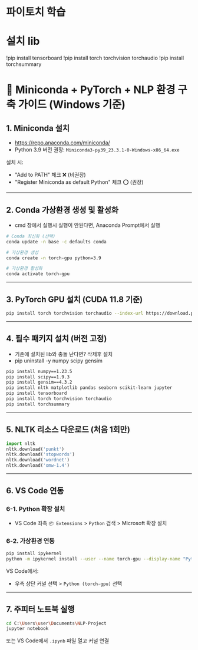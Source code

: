
# 파이토치 학습

# 설치 lib
!pip install tensorboard
!pip install torch torchvision torchaudio
!pip install torchsummary


# 🐍 Miniconda + PyTorch + NLP 환경 구축 가이드 (Windows 기준)

## 1. Miniconda 설치
- https://repo.anaconda.com/miniconda/
- Python 3.9 버전 권장: `Miniconda3-py39_23.3.1-0-Windows-x86_64.exe`

설치 시:
- "Add to PATH" 체크 ❌ (비권장)
- "Register Miniconda as default Python" 체크 ⭕ (권장)

---

## 2. Conda 가상환경 생성 및 활성화
- cmd 창에서 실행시 실행이 안된다면, Anaconda Prompt에서 실행

```bash
# Conda 최신화 (선택)
conda update -n base -c defaults conda

# 가상환경 생성
conda create -n torch-gpu python=3.9

# 가상환경 활성화
conda activate torch-gpu
```

---

## 3. PyTorch GPU 설치 (CUDA 11.8 기준)

```bash
pip install torch torchvision torchaudio --index-url https://download.pytorch.org/whl/cu118
```

---

## 4. 필수 패키지 설치 (버전 고정)

- 기존에 설치된 lib와 충돌 난다면? 삭제후 설치
- pip uninstall -y numpy scipy gensim

```bash
pip install numpy==1.23.5
pip install scipy==1.9.3
pip install gensim==4.3.2
pip install nltk matplotlib pandas seaborn scikit-learn jupyter
pip install tensorboard
pip install torch torchvision torchaudio
pip install torchsummary
```

---

## 5. NLTK 리소스 다운로드 (처음 1회만)

```python
import nltk
nltk.download('punkt')
nltk.download('stopwords')
nltk.download('wordnet')
nltk.download('omw-1.4')
```

---

## 6. VS Code 연동

### 6-1. Python 확장 설치
- VS Code 좌측 `📦 Extensions` > `Python` 검색 > Microsoft 확장 설치

### 6-2. 가상환경 연동

```bash
pip install ipykernel
python -m ipykernel install --user --name torch-gpu --display-name "Python (torch-gpu)"
```

VS Code에서:
- 우측 상단 커널 선택 > `Python (torch-gpu)` 선택

---

## 7. 주피터 노트북 실행

```bash
cd C:\Users\user\Documents\NLP-Project
jupyter notebook
```

또는 VS Code에서 `.ipynb` 파일 열고 커널 연결

